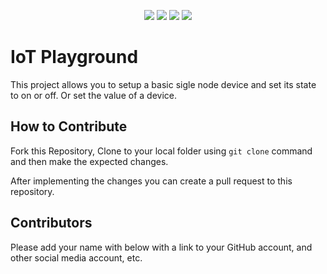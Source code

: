 <p align="center">
<img src="https://img.shields.io/badge/Hacktoberfest-Friendly-blueviolet?style=for-the-badge">
<img src="https://img.shields.io/github/issues-pr/xritzx/IoT_playground?label=Pull%20Requests&style=for-the-badge">
<img src="https://img.shields.io/github/issues/xritzx/IoT_playground?color=db0000&label=Issues&style=for-the-badge">
<img src="https://img.shields.io/github/contributors/xritzx/IoT_playground?color=blue&style=for-the-badge">
</p>

# IoT Playground

This project allows you to setup a basic sigle node device and set its state to on or off. Or set the value of a device.


## How to Contribute
Fork this Repository, Clone to your local folder using ``git clone`` command and then make the expected changes.

After implementing the changes you can create a pull request to this repository.

## Contributors

Please add your name with below with a link to your GitHub account, and other social media account, etc.